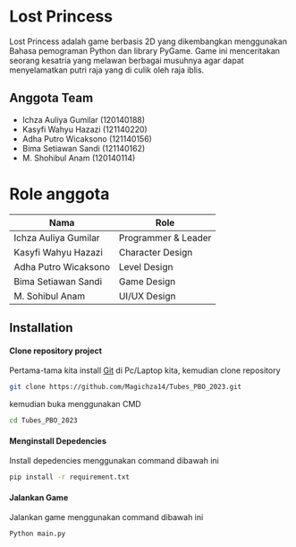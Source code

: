 # Lost Princess
Lost Princess adalah game berbasis 2D yang dikembangkan menggunakan Bahasa pemograman Python dan library PyGame. Game ini menceritakan seorang kesatria yang melawan berbagai musuhnya agar dapat menyelamatkan putri raja yang di culik oleh raja iblis.

## Anggota Team

- Ichza Auliya Gumilar  (120140188) 
- Kasyfi Wahyu Hazazi (121140220)
- Adha Putro Wicaksono (121140156)
- Bima Setiawan Sandi (121140162)
- M. Shohibul Anam (120140114)

# Role anggota
| Nama | Role |
| ------ | ------ |
| Ichza Auliya Gumilar | Programmer & Leader |
| Kasyfi Wahyu Hazazi | Character Design |
| Adha Putro Wicaksono | Level Design |
| Bima Setiawan Sandi | Game Design |
| M. Sohibul Anam | UI/UX Design |



## Installation 
#### Clone repository project 

Pertama-tama kita install [Git](https://git-scm.com/) di Pc/Laptop kita, kemudian clone repository

```sh
git clone https://github.com/Magichza14/Tubes_PBO_2023.git
```
kemudian buka menggunakan CMD

```sh
cd Tubes_PBO_2023
```
#### Menginstall Depedencies
Install depedencies menggunakan command dibawah ini
```sh
pip install -r requirement.txt
```
#### Jalankan Game
Jalankan game menggunakan command dibawah ini
```sh
Python main.py
```

